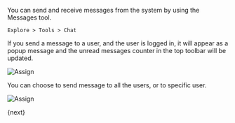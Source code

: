 You can send and receive messages from the system by using the Messages tool. 

`Explore > Tools > Chat`

If you send a message to a user, and the user is logged in, it will appear as a popup message and the unread messages counter in the top toolbar will be
updated.

<img class="screenshot" alt="Assign" src="{{docs_base_url}}/assets/img/collaboration-tools/chat-1.png">

You can choose to send message to all the users, or to specific user.

<img class="screenshot" alt="Assign" src="{{docs_base_url}}/assets/img/collaboration-tools/chat-2.png">

{next}
